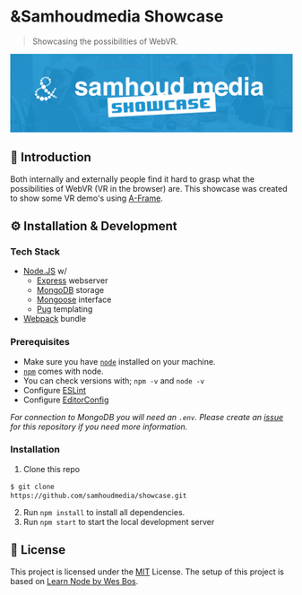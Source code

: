 # &Samhoudmedia Showcase
> Showcasing the possibilities of WebVR.

![Showcase Github Banner](/docs/github-banner.jpg)

## 📖 Introduction
Both internally and externally people find it hard to grasp what the possibilities of WebVR (VR in the browser) are. This showcase was created to show some VR demo's using [A-Frame](https://aframe.io/).

## ⚙ Installation & Development

### Tech Stack
* [Node.JS](http://nodejs.org) w/
  * [Express](https://expressjs.com) webserver
  * [MongoDB](https://www.mongodb.com/) storage
  * [Mongoose](https://www.npmjs.com/package/mongoose) interface
  * [Pug](https://www.npmjs.com/package/pug) templating
* [Webpack](https://webpack.js.org/) bundle

### Prerequisites
* Make sure you have [`node`](https://nodejs.org/en/) installed on your machine.
* [`npm`](https://www.npmjs.com/) comes with node.
* You can check versions with; `npm -v` and `node -v`
* Configure [ESLint](https://eslint.org/docs/user-guide/integrations)
* Configure [EditorConfig](http://editorconfig.org/)

*For connection to MongoDB you will need an `.env`. Please create an [issue](https://github.com/samhoudmedia/showcase/issues) for this repository if you need more information.*

### Installation
1. Clone this repo
```
$ git clone 
https://github.com/samhoudmedia/showcase.git
```

2. Run `npm install` to install all dependencies.
3. Run `npm start` to start the local development server

## 📃 License
This project is licensed under the [MIT](LICENSE) License. The setup of this project is based on [Learn Node by Wes Bos](https://learnnode.com/).
